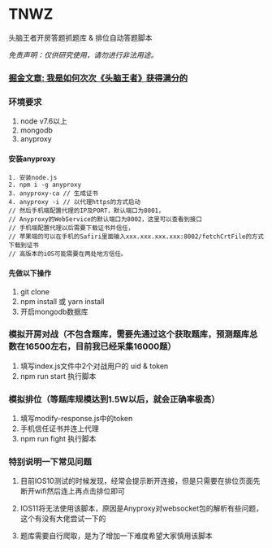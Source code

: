 # TNWZ
头脑王者开房答题抓题库 & 排位自动答题脚本

*免责声明：仅供研究使用，请勿进行非法用途。*

### [掘金文章: 我是如何次次《头脑王者》获得满分的](https://juejin.im/post/5a5b4097518825734d149423)

### 环境要求
1. node v7.6以上
2. mongodb
3. anyproxy

#### 安装anyproxy
```
1. 安装node.js
2. npm i -g anyproxy
3. anyproxy-ca // 生成证书
4. anyproxy -i // 以代理https的方式启动
// 然后手机端配置代理的IP及PORT，默认端口为8001，
// Anyproxy的WebService的默认端口为8002，这里可以查看到接口
// 手机端配置代理以后需要下载证书并信任，
// 苹果端的可以在手机的Safiri里面输入xxx.xxx.xxx.xxx:8002/fetchCrtFile的方式下载到证书
// 高版本的iOS可能需要在两处地方信任。
```
#### 先做以下操作
1. git clone
2. npm install 或 yarn install
3. 开启mongodb数据库

### 模拟开房对战（不包含题库，需要先通过这个获取题库，预测题库总数在16500左右，目前我已经采集16000题）
1. 填写index.js文件中2个对战用户的 uid & token
2. npm run start 执行脚本

### 模拟排位（等题库规模达到1.5W以后，就会正确率极高）
1. 填写modify-response.js中的token
2. 手机信任证书并连上代理
3. npm run fight 执行脚本

### 特别说明一下常见问题
1. 目前IOS10测试的时候发现，经常会提示断开连接，但是只需要在排位页面先断开wifi然后连上再点击排位即可

2. IOS11将无法使用该脚本，原因是Anyproxy对websocket包的解析有些问题，这个有没有大佬尝试一下的

3. 题库需要自行爬取，是为了增加一下难度希望大家慎用该脚本

